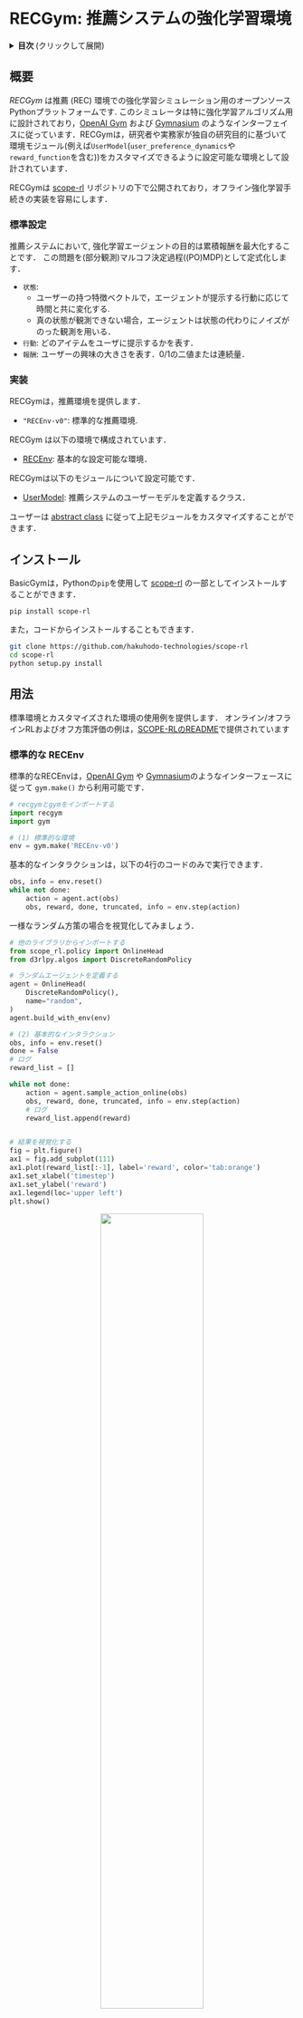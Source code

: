 # RECGym: 推薦システムの強化学習環境
<details>
<summary><strong>目次 </strong>(クリックして展開)</summary>

- [RECGym: 推薦システムの強化学習環境](#RECGym-推薦システムの強化学習環境)
- [概要](#概要)
- [インストール](#インストール)
- [用法](#用法)
- [引用](#引用)
- [貢献](#貢献)
- [ライセンス](#ライセンス)
- [プロジェクトチーム](#プロジェクトチーム)
- [連絡先](#連絡先)
- [参考文献](#参考文献)

</details>

## 概要

*RECGym* は推薦 (REC) 環境での強化学習シミュレーション用のオープンソースPythonプラットフォームです. このシミュレータは特に強化学習アルゴリズム用に設計されており，[OpenAI Gym](https://gym.openai.com) および [Gymnasium](https://gymnasium.farama.org/) のようなインターフェイスに従っています．RECGymは，研究者や実務家が独自の研究目的に基づいて環境モジュール(例えば`UserModel`(`user_preference_dynamics`や`reward_function`を含む))をカスタマイズできるように設定可能な環境として設計されています．

RECGymは [scope-rl](../) リポジトリの下で公開されており，オフライン強化学習手続きの実装を容易にします．

### 標準設定

推薦システムにおいて, 強化学習エージェントの目的は累積報酬を最大化することです．
この問題を(部分観測)マルコフ決定過程((PO)MDP)として定式化します．
- `状態`: 
   - ユーザーの持つ特徴ベクトルで，エージェントが提示する行動に応じて時間と共に変化する.
   - 真の状態が観測できない場合，エージェントは状態の代わりにノイズがのった観測を用いる．
- `行動`: どのアイテムをユーザに提示するかを表す．
- `報酬`: ユーザーの興味の大きさを表す．0/1の二値または連続量．

### 実装

RECGymは，推薦環境を提供します．
- `"RECEnv-v0"`: 標準的な推薦環境.

RECGym は以下の環境で構成されています．
- [RECEnv](./envs/rec.py#L14): 基本的な設定可能な環境．

RECGymは以下のモジュールについて設定可能です．
- [UserModel](./envs/simulator/function.py#L13): 推薦システムのユーザーモデルを定義するクラス．

ユーザーは [abstract class](./envs/simulator/base.py) に従って上記モジュールをカスタマイズすることができます．

## インストール
BasicGymは，Pythonの`pip`を使用して [scope-rl](../) の一部としてインストールすることができます．
```
pip install scope-rl
```

また，コードからインストールすることもできます．
```bash
git clone https://github.com/hakuhodo-technologies/scope-rl
cd scope-rl
python setup.py install
```

## 用法

標準環境とカスタマイズされた環境の使用例を提供します．
オンライン/オフラインRLおよびオフ方策評価の例は，[SCOPE-RLのREADME](../README.md)で提供されています

### 標準的な RECEnv

標準的なRECEnvは，[OpenAI Gym](https://gym.openai.com) や [Gymnasium](https://gymnasium.farama.org/)のようなインターフェースに従って `gym.make()` から利用可能です．

```Python
# recgymとgymをインポートする
import recgym
import gym

# (1) 標準的な環境
env = gym.make('RECEnv-v0')
```

基本的なインタラクションは，以下の4行のコードのみで実行できます．

```Python
obs, info = env.reset()
while not done:
    action = agent.act(obs)
    obs, reward, done, truncated, info = env.step(action)
```

一様なランダム方策の場合を視覚化してみましょう．

```Python
# 他のライブラリからインポートする
from scope_rl.policy import OnlineHead
from d3rlpy.algos import DiscreteRandomPolicy

# ランダムエージェントを定義する
agent = OnlineHead(
    DiscreteRandomPolicy(),
    name="random",
)
agent.build_with_env(env)

# (2) 基本的なインタラクション
obs, info = env.reset()
done = False
# ログ
reward_list = []

while not done:
    action = agent.sample_action_online(obs)
    obs, reward, done, truncated, info = env.step(action)
    # ログ
    reward_list.append(reward)


# 結果を視覚化する
fig = plt.figure()
ax1 = fig.add_subplot(111)
ax1.plot(reward_list[:-1], label='reward', color='tab:orange')
ax1.set_xlabel('timestep')
ax1.set_ylabel('reward')
ax1.legend(loc='upper left')
plt.show()
```
<div align="center"><img src="./images/basic_interaction.png" width="60%"/></div>
<figcaption>
<p align="center">
  1エピソードにおける報酬の変遷
</p>
</figcaption>

ここで[SCOPE-RL](../README.md) と [d3rlpy](https://github.com/takuseno/d3rlpy) を利用していますが，BasicGymは[OpenAI Gym](https://gym.openai.com) と [Gymnasium](https://gymnasium.farama.org/)のようなインターフェースで動作する他のライブラリとも互換性があります．

### カスタマイズされたRECEnv

次に，環境のインスタンス化によるカスタマイズの方法を説明します．

<details>
<summary>環境設定のリスト: (クリックして展開)</summary>

- `step_per_episode`: 一つのエピソードでの意思決定の数
- `n_items`: 推薦システムでのアイテムの数
- `n_users`: 推薦システムでのユーザーの数
- `item_feature_dim`: アイテム特徴量の次元
- `user_feature_dim`: ユーザー特徴量の次元
- `item_feature_vector`: それぞれのアイテムの特徴量(ベクトル)
- `user_feature_vector`: それぞれのユーザーの特徴量(ベクトル)
- `reward_type`: 報酬のタイプ
- `reward_std`: 報酬のノイズの大きさ (reward_typeが"continuous"の場合のみ)
- `obs_std`: 状態観測のノイズの大きさ
- `StateTransitionFunction`: 状態遷移関数
- `UserModel`: ユーザーモデル (ユーザーの嗜好の推移と報酬関数を定義)
- `random_state` : ランダムシード

</details>

```Python
from recgym import RECEnv
env = RECEnv(
    step_per_episode=10,
    n_items=100,
    n_users=100,
    item_feature_dim=5,
    user_feature_dim=5,
    reward_type="continuous",  # "binary"
    reward_std=0.3,
    obs_std=0.3,
    random_state=12345,
)
```

具体的には，ユーザーは以下のように独自の `UserModel`を定義できます．

#### ユーザーモデルの例
```Python
# reccgymモジュールをインポートする
from recgym import BaseUserModel
from recgym.types import Action
# その他必要なものをインポートする
from dataclasses import dataclass
from typing import Optional
import numpy as np

@dataclass
class CustomizedUserModel(BaseUserModel):
    user_feature_dim: int
    item_feature_dim: int
    reward_type: str = "continuous"  # "binary"
    reward_std: float = 0.0
    random_state: Optional[int] = None

    def __post_init__(self):
        self.random_ = check_random_state(self.random_state)
        self.coef = self.random_.normal(size=(self.user_feature_dim, self.item_feature_dim))

    def user_preference_dynamics(
        self,
        state: np.ndarray,
        action: Action,
        item_feature_vector: np.ndarray,
        alpha: float = 1.0,
    ) -> np.ndarray:
        coefficient = state.T @ self.coef @ item_feature_vector[action]
        state = state + alpha * coefficient * item_feature_vector[action]
        state = state / np.linalg.norm(state, ord=2)
        return state

    def reward_function(
        self,
        state: np.ndarray,
        action: Action,
        item_feature_vector: np.ndarray,
    ) -> float:
        logit = state.T @ self.coef @ item_feature_vector[action]
        reward = (
            logit if self.reward_type == "continuous" else sigmoid(logit)
        )

        if self.reward_type == "discrete":
            reward = self.random_.binominal(1, p=reward)

        return reward
```

より多くの例は [quickstart/rec/rec_synthetic_customize_env.ipynb](./examples/quickstart/rec/rec_synthetic_customize_env.ipynb)で利用可能です．\
環境の統計は，[quickstart/rec/rec_synthetic_data_collection.ipynb](./examples/quickstart/rec/rec_synthetic_data_collection.ipynb)で視覚化されています．

## 引用

ソフトウェアを使用する場合は，以下の論文を引用してください．

Haruka Kiyohara, Ren Kishimoto, Kosuke Kawakami, Ken Kobayashi, Kazuhide Nakata, Yuta Saito.<br>
**SCOPE-RL: A Python Library for Offline Reinforcement Learning, Off-Policy Evaluation, and Policy Selection**<br>
[link]() (a preprint coming soon..)

Bibtex:
```
@article{kiyohara2023towards,
  author = {Kiyohara, Haruka and Kishimoto, Ren and Kawakami, Kosuke and Kobayashi, Ken and Nataka, Kazuhide and Saito, Yuta},
  title = {SCOPE-RL: A Python Library for Offline Reinforcement Learning, Off-Policy Evaluation, and Policy Selection},
  journal={arXiv preprint arXiv:23xx.xxxxx},
  year = {2023},
}
```
## 貢献

SCOPE-RLへの貢献も歓迎しています！
プロジェクトへの貢献方法については， [CONTRIBUTING.md](./CONTRIBUTING.md)を参照してください．

## ライセンス

このプロジェクトはApache 2.0ライセンスのもとでライセンスされています - 詳細については[LICENSE](LICENSE)ファイルをご覧ください．

## プロジェクトチーム

- [Haruka Kiyohara](https://sites.google.com/view/harukakiyohara) (**Main Contributor**)
- Ren Kishimoto (Tokyo Institute of Technology)
- Kosuke Kawakami (HAKUHODO Technologies Inc.)
- Ken Kobayashi (Tokyo Institute of Technology)
- Kazuhide Nakata (Tokyo Institute of Technology)
- [Yuta Saito](https://usait0.com/en/) (Cornell University)

## 連絡先

論文やソフトウェアに関する質問がある場合は，hk844@cornell.eduまでお気軽にお問い合わせください．

## 参考文献

<details>
<summary><strong>論文 </strong>(クリックして展開)</summary>

1. Greg Brockman, Vicki Cheung, Ludwig Pettersson, Jonas Schneider, John Schulman, Jie Tang, and Wojciech Zaremba. [OpenAI Gym](https://arxiv.org/abs/1606.01540). *arXiv preprint arXiv:1606.01540*, 2016.

2. Takuma Seno and Michita Imai. [d3rlpy: An Offline Deep Reinforcement Library](https://arxiv.org/abs/2111.03788), *arXiv preprint arXiv:2111.03788*, 2021.

3. Sarah Dean and Jamie Morgenstern. [Preference Dynamics Under Personalized Recommendations](https://arxiv.org/abs/2205.13026). In *Proceedings of the 23rd ACM Conference on Economics and Computation*, 4503-9150, 2022.

</details>

<details>
<summary><strong>プロジェクト </strong>(クリックして展開)</summary>

This project is inspired by the following three packages.
- **RecoGym**  -- an RL environment for recommender systems: [[github](https://github.com/criteo-research/reco-gym)] [[paper](https://arxiv.org/abs/1808.00720)]
- **RecSim** -- a configurative RL environment for recommender systems: [[github](https://github.com/google-research/recsim)] [[paper](https://arxiv.org/abs/1909.04847)]
- **AuctionGym** -- an RL environment for online advertising auctions: [[github](https://github.com/amzn/auction-gym)] [[paper](https://www.amazon.science/publications/learning-to-bid-with-auctiongym)]
- **FinRL** -- an RL environment for finance: [[github](https://github.com/AI4Finance-Foundation/FinRL)] [[paper](https://arxiv.org/abs/2011.09607)]

</details>

